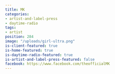 ```yaml
---
title: MK
categories:
- artist-and-label-press
- daytime-radio
tags:
- artist
position: 284
image: "/uploads/girl-ultra.png"
is-client-featured: true
is-home-featured: true
is-daytime-radio-featured: true
is-artist-and-label-press-featured: false
facebook: https://www.facebook.com/theofficialMK
---
```


